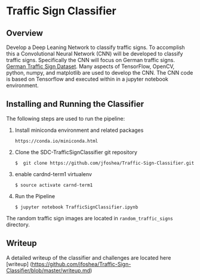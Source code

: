 # Traffic Sign Classifier 

## Overview
Develop a Deep Leaning Network to classify traffic signs. To accomplish this a Convolutional Neural Network (CNN) will be developed to classify traffic signs. Specifically the CNN will focus on German traffic signs. [German Traffic Sign Dataset](http://benchmark.ini.rub.de/?section=gtsrb&subsection=dataset). Many aspects of TensorFlow, OpenCV, python, numpy, and matplotlib are used to develop the CNN. The CNN code is based on Tensorflow and executed within in a jupyter notebook environment.

## Installing and Running the Classifier
The following steps are used to run the pipeline:
1. Install miniconda environment and related packages
    ```
    https://conda.io/miniconda.html
    ```
2. Clone the SDC-TrafficSignClassifier git repository
    ```  
    $  git clone https://github.com/jfoshea/Traffic-Sign-Classifier.git
    ```

3. enable cardnd-term1 virtualenv
    ```
    $ source activate carnd-term1
    ```
4. Run the Pipeline 
    ```
    $ jupyter notebook TrafficSignClassifier.ipynb
    ```

The random traffic sign images are located in `random_traffic_signs` directory.

## Writeup 
A detailed writeup of the classifier and challenges are located here [writeup] (https://github.com/jfoshea/Traffic-Sign-Classifier/blob/master/writeup.md)

